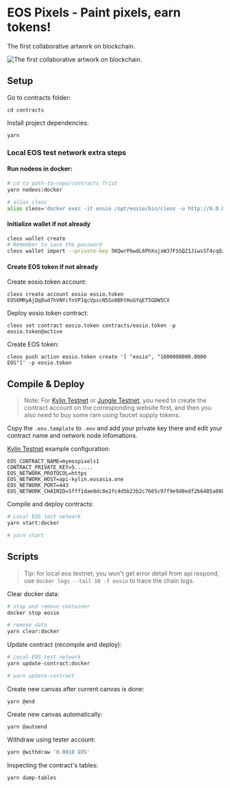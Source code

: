 # EOS Pixels - Paint pixels, earn tokens!

The first collaborative artwork on blockchain.

![The first collaborative artwork on blockchain.](/banner.png)

## Setup

Go to contracts folder:

```
cd contracts
```

Install project dependencies:

```
yarn
```

### Local EOS test network extra steps

#### Run nodeos in docker:

```bash
# cd to path-to-repo/contracts frist
yarn nodeos:docker

# alias cleos
alias cleos='docker exec -it eosio /opt/eosio/bin/cleos -u http://0.0.0.0:8888 --wallet-url http://0.0.0.0:8888'
```

#### Initialize wallet if not already

```sh
cleos wallet create
# Remember to save the password
cleos wallet import --private-key 5KQwrPbwdL6PhXujxW37FSSQZ1JiwsST4cqQzDeyXtP79zkvFD3
```

#### Create EOS token if not already

Create eosio.token account:

```
cleos create account eosio eosio.token EOS6MRyAjQq8ud7hVNYcfnVPJqcVpscN5So8BhtHuGYqET5GDW5CV
```

Deploy eosio.token contract:

```
cleos set contract eosio.token contracts/eosio.token -p eosio.token@active
```

Create EOS token:

```
cleos push action eosio.token create '[ "eosio", "1000000000.0000 EOS"]' -p eosio.token
```

## Compile & Deploy

> Note: For [Kylin Testnet](https://www.cryptokylin.io/) or [Jungle Testnet](http://jungle.cryptolions.io/), you need to create the contract account on the corresponding website first, and then you also need to buy some ram using faucet supply tokens.

Copy the `.env.template` to `.env` and add your private key there and edit your contract name and network node infomations.

[Kylin Testnet](https://www.cryptokylin.io/) example configuration:

```
EOS_CONTRACT_NAME=myeospixels1
CONTRACT_PRIVATE_KEY=5......
EOS_NETWORK_PROTOCOL=https
EOS_NETWORK_HOST=api-kylin.eosasia.one
EOS_NETWORK_PORT=443
EOS_NETWORK_CHAINID=5fff1dae8dc8e2fc4d5b23b2c7665c97f9e9d8edf2b6485a86ba311c25639191
```

Compile and deploy contracts:

```sh
# Local EOS test network
yarn start:docker

# yarn start
```

## Scripts

> Tip: for local eos testnet, you won't get error detail from api respond, use `docker logs --tail 10 -f eosio` to trace the chain logs.

Clear docker data:

```sh
# stop and remove container
docker stop eosio

# remove data
yarn clear:docker
```

Update contract (recompile and deploy):

```sh
# Local EOS test network
yarn update-contract:docker

# yarn update-contract
```

Create new canvas after current canvas is done:

```
yarn @end
```

Create new canvas automatically:

```
yarn @autoend
```

Withdraw using tester account:

```sh
yarn @withdraw '0.0010 EOS'
```

Inspecting the contract's tables:

```
yarn dump-tables
```
